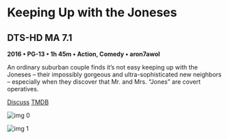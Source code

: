 # Keeping Up with the Joneses

## DTS-HD MA 7.1

**2016 • PG-13 • 1h 45m • Action, Comedy • aron7awol**

An ordinary suburban couple finds it’s not easy keeping up with the Joneses – their impossibly gorgeous and ultra-sophisticated new neighbors – especially when they discover that Mr. and Mrs. “Jones” are covert operatives.

[Discuss](https://www.avsforum.com/threads/bass-eq-for-filtered-movies.2995212/post-56746234)  [TMDB](331313)

![img 0](https://fanart.tv/fanart/movies/331313/moviethumb/keeping-up-with-the-joneses-580f470ec7902.jpg)

![img 1](https://i.imgur.com/zeg2NHY.png)

